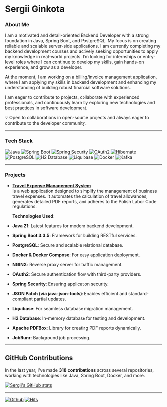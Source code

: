 # Sergii Ginkota

### About Me

I am a motivated and detail-oriented Backend Developer with a strong foundation in Java, Spring Boot, and PostgreSQL. My focus is on creating reliable and scalable server-side applications. I am currently completing my backend development courses and actively seeking opportunities to apply my knowledge in real-world projects. I'm looking for internships or entry-level roles where I can continue to develop my skills, gain hands-on experience, and grow as a developer.

At the moment, I am working on a billing/invoice management application, where I am applying my skills in backend development and enhancing my understanding of building robust financial software solutions.

I am eager to contribute to projects, collaborate with experienced professionals, and continuously learn by exploring new technologies and best practices in software development.

💡 Open to collaborations in open-source projects and always eager to contribute to the developer community.

---

### Tech Stack

![Java](https://img.shields.io/badge/Java-21-ED8B00?style=flat&logo=java&logoColor=white)
![Spring Boot](https://img.shields.io/badge/Spring_Boot-F2F4F9?style=flat&logo=spring-boot)
![Spring Security](https://img.shields.io/badge/Spring_Security-6DB33F?style=flat&logo=spring-security&logoColor=white)
![OAuth2](https://img.shields.io/badge/OAuth2-Security-brightgreen?style=flat&logo=oauth)
![Hibernate](https://img.shields.io/badge/-Hibernate-59666C?style=flat&logo=hibernate&logoColor=white)
![PostgreSQL](https://img.shields.io/badge/PostgreSQL-316192?style=flat&logo=postgresql&logoColor=white)
![H2 Database](https://img.shields.io/badge/H2_Database-F7DF1E?style=flat&logo=h2database&logoColor=black)
![Liquibase](https://img.shields.io/badge/-Liquibase-2962FF?style=flat&logo=liquibase&logoColor=white)
![Docker](https://img.shields.io/badge/-Docker-2496ED?style=flat&logo=docker&logoColor=white)
![Kafka](https://img.shields.io/badge/-Kafka-231F20?style=flat&logo=apache-kafka&logoColor=white)

---

### Projects

- [**Travel Expense Management System**](https://github.com/sginko/travel-allowance-calculation)  
  Is a web application designed to simplify the management of business travel expenses. It automates the calculation of travel allowances, generates detailed PDF reports, and adheres to the Polish Labor Code regulations.

  **Technologies Used**:
- **Java 21**: Latest features for modern backend development.
- **Spring Boot 3.3.5**: Framework for building RESTful services.
- **PostgreSQL**: Secure and scalable relational database.
- **Docker & Docker Compose**: For easy application deployment.
- **NGINX**: Reverse proxy server for traffic management.
- **OAuth2**: Secure authentication flow with third-party providers.
- **Spring Security**: Ensuring application security.
- **JSON Patch (via java-json-tools)**: Enables efficient and standard-compliant partial updates.
- **Liquibase**: For seamless database migration management.
- **H2 Database**: In-memory database for testing and development.
- **Apache PDFBox**: Library for creating PDF reports dynamically.
- **JobRunr**: Background job processing.

---

## GitHub Contributions

In the last year, I've made **318 contributions** across several repositories, working with technologies like Java, Spring Boot, Docker, and more.

[![Sergii's GitHub stats](https://github-readme-stats.vercel.app/api?username=sginko&count_private=true&show_icons=true&theme=radical)](https://github.com/anuraghazra/github-readme-stats)

---

[![Github](https://img.shields.io/github/followers/sginko?label=Follow&style=social)](https://github.com/sginko)
[![Hits](https://hits.seeyoufarm.com/api/count/incr/badge.svg?url=https%3A%2F%2Fgithub.com%2Fsginko%2Fsginko&count_bg=%2379C83D&title_bg=%23555555&icon=&icon_color=%23E7E7E7&title=Profile+Views&edge_flat=false)](https://hits.seeyoufarm.com)
